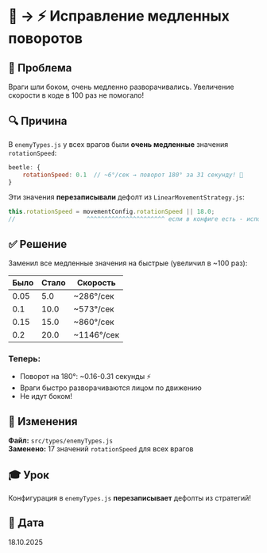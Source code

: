 # 🐌 → ⚡ Исправление медленных поворотов

## 🐛 Проблема
Враги шли боком, очень медленно разворачивались. Увеличение скорости в коде в 100 раз не помогало!

## 🔍 Причина
В `enemyTypes.js` у всех врагов были **очень медленные** значения `rotationSpeed`:

```javascript
beetle: {
    rotationSpeed: 0.1  // ~6°/сек → поворот 180° за 31 секунду! 🐌
}
```

Эти значения **перезаписывали** дефолт из `LinearMovementStrategy.js`:
```javascript
this.rotationSpeed = movementConfig.rotationSpeed || 18.0;
//                    ^^^^^^^^^^^^^^^^^^^^^^ если в конфиге есть - используется оно!
```

## ✅ Решение
Заменил все медленные значения на быстрые (увеличил в ~100 раз):

| Было | Стало | Скорость |
|------|-------|----------|
| 0.05 | 5.0   | ~286°/сек |
| 0.1  | 10.0  | ~573°/сек |
| 0.15 | 15.0  | ~860°/сек |
| 0.2  | 20.0  | ~1146°/сек |

### Теперь:
- Поворот на 180°: ~0.16-0.31 секунды ⚡
- Враги быстро разворачиваются лицом по движению
- Не идут боком!

## 📝 Изменения
**Файл:** `src/types/enemyTypes.js`  
**Заменено:** 17 значений `rotationSpeed` для всех врагов

## 🎓 Урок
Конфигурация в `enemyTypes.js` **перезаписывает** дефолты из стратегий!

## 📅 Дата
18.10.2025

